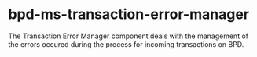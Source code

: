 # bpd-ms-transaction-error-manager
The Transaction Error Manager component deals with the management of the errors occured during the process for incoming transactions on BPD.
